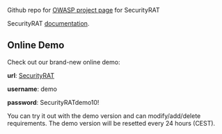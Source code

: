 Github repo for [OWASP project page][project] for SecurityRAT

SecurityRAT [documentation][docs].

## Online Demo

Check out our brand-new online demo:

**url**: [SecurityRAT][demo]

**username**: demo

**password**: SecurityRATdemo10!

You can try it out with the demo version and can modify/add/delete requirements. The demo version will be resetted every 24 hours (CEST).


[demo]: https://securityrat.org
[docs]: https://securityrat.github.io
[project]: https://owasp.org/www-project-securityrat/

